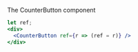 The CounterButton component

```jsx
let ref;
<div>
  <CounterButton ref={r => (ref = r)} />
</div>
```